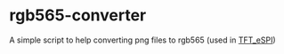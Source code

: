 # rgb565-converter

A simple script to help converting png files to rgb565 (used in [TFT_eSPI](https://github.com/Bodmer/TFT_eSPI))